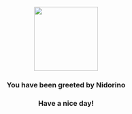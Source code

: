 <p align="center">
    <img src="https://raw.githubusercontent.com/PokeAPI/sprites/master/sprites/pokemon/33.png" width="150" height="150">
</p>
<h3 align="center">You have been greeted by  <b>Nidorino</b></h3>
<h3 align="center">Have a nice day!</h3>
